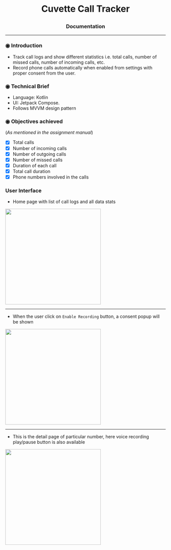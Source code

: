 # <p align="center">Cuvette Call Tracker</p>
### <p align="center">Documentation</p>
---
### ◉ Introduction
- Track call logs and show different statistics i.e. total calls, number of missed calls, number of incoming calls, etc.
- Record phone calls automatically when enabled from settings with proper consent from the user.

### ◉ Technical Brief
- Language: Kotlin
- UI: Jetpack Compose.
- Follows MVVM design pattern

### ◉ Objectives achieved 
(_As mentioned in the assignment manual_)

- [x] Total calls
- [x] Number of incoming calls
- [x] Number of outgoing calls
- [x] Number of missed calls
- [x] Duration of each call
- [x] Total call duration
- [x] Phone numbers involved in the calls

### User Interface

 - Home page with list of call logs and all data stats
<img src="https://github.com/user-attachments/assets/a0e55a3c-ce0c-4abf-807e-49cd3712db23" width="300" />

---

- When the user click on `Enable Recording` button, a consent popup will be shown
<img src="https://github.com/user-attachments/assets/4cf27a97-9112-417d-873c-f309a47ff4a1" width="300" />

---

- This is the detail page of particular number, here voice recording play/pause button is also available
<img src="https://github.com/user-attachments/assets/57e823f9-81bc-4bd3-aca0-45aba1e39377" width="300" />
